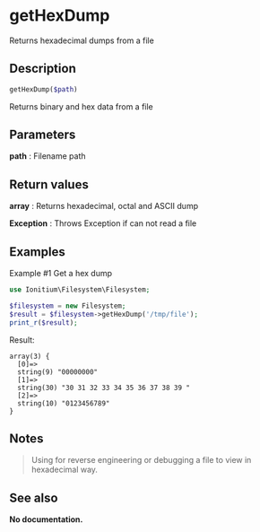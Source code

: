 # getHexDump

Returns hexadecimal dumps from a file

## Description

```php
getHexDump($path)
```

Returns binary and hex data from a file

## Parameters

__path__
: Filename path

## Return values

__array__
: Returns hexadecimal, octal and ASCII dump

__Exception__
: Throws Exception if can not read a file

## Examples

Example #1 Get a hex dump
```php
use Ionitium\Filesystem\Filesystem;

$filesystem = new Filesystem;
$result = $filesystem->getHexDump('/tmp/file');
print_r($result);
```

Result:

```
array(3) {
  [0]=>
  string(9) "00000000"
  [1]=>
  string(30) "30 31 32 33 34 35 36 37 38 39 "
  [2]=>
  string(10) "0123456789"
}
```

## Notes

> Using for reverse engineering or debugging a file to view in hexadecimal way.

## See also

__No documentation.__
